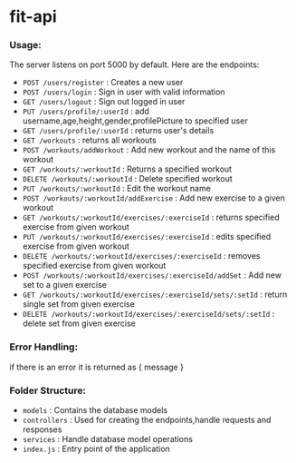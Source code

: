 # fit-api


### Usage:

The server listens on port 5000 by default. Here are the endpoints:


- `POST /users/register` : Creates a new user
- `POST /users/login` : Sign in user with valid information
- `GET /users/logout` : Sign out logged in user
- `PUT /users/profile/:userId` : add username,age,height,gender,profilePicture to specified user
- `GET /users/profile/:userId` : returns user's details 
- `GET /workouts` : returns all workouts
- `POST /workouts/addWorkout` : Add new workout and the name of this workout
- `GET /workouts/:workoutId` : Returns a specified workout
- `DELETE /workouts/:workoutId` : Delete specified workout
- `PUT /workouts/:workoutId` : Edit the workout name
- `POST /workouts/:workoutId/addExercise` : Add new exercise to a given workout
- `GET /workouts/:workoutId/exercises/:exerciseId` : returns specified exercise from given workout
- `PUT /workouts/:workoutId/exercises/:exerciseId` : edits specified exercise from given workout
- `DELETE /workouts/:workoutId/exercises/:exerciseId` : removes specified exercise from given workout
- `POST /workouts/:workoutId/exercises/:exerciseId/addSet` : Add new set to a given exercise
- `GET /workouts/:workoutId/exercises/:exerciseId/sets/:setId` : return single set from given exercise
- `DELETE /workouts/:workoutId/exercises/:exerciseId/sets/:setId` : delete set from given exercise 
  


### Error Handling:

<p>if there is an error it is returned as { message }</p>


### Folder Structure:
- `models` : Contains the database models
- `controllers` : Used for creating the endpoints,handle requests and responses
- `services` : Handle database model operations
- `index.js` : Entry point of the application

